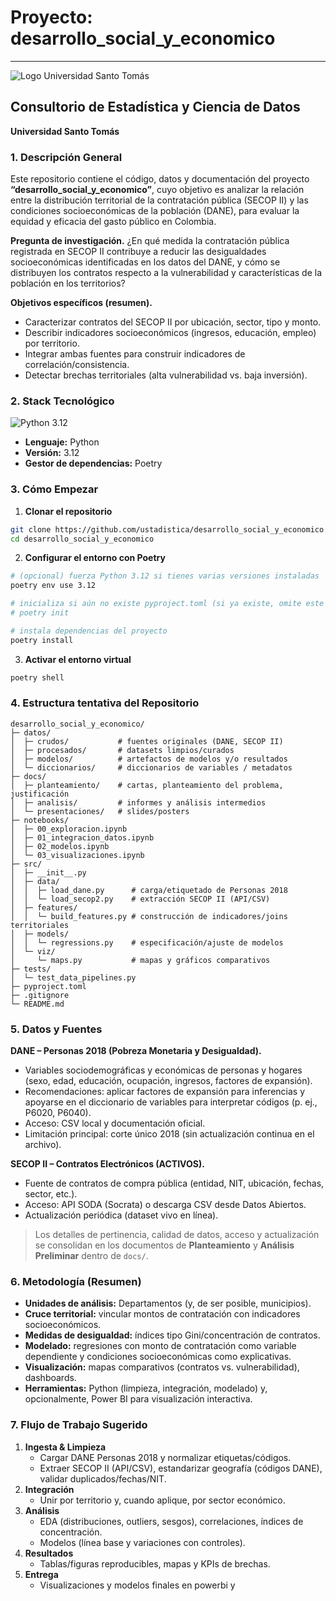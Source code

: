 # Proyecto: desarrollo_social_y_economico
---
![Logo Universidad Santo Tomás](https://usantotomas.edu.co/hs-fs/hubfs/social-suggested-images/usantotomas.edu.cohs-fshubfsLogo%20Santoto%20-%20SP%20Bogota%20Horizontal%20blanco-2.png)

## Consultorio de Estadística y Ciencia de Datos  
**Universidad Santo Tomás**

### 1. Descripción General
Este repositorio contiene el código, datos y documentación del proyecto **“desarrollo_social_y_economico”**, cuyo objetivo es analizar la relación entre la distribución territorial de la contratación pública (SECOP II) y las condiciones socioeconómicas de la población (DANE), para evaluar la equidad y eficacia del gasto público en Colombia.

**Pregunta de investigación.** ¿En qué medida la contratación pública registrada en SECOP II contribuye a reducir las desigualdades socioeconómicas identificadas en los datos del DANE, y cómo se distribuyen los contratos respecto a la vulnerabilidad y características de la población en los territorios?

**Objetivos específicos (resumen).**
- Caracterizar contratos del SECOP II por ubicación, sector, tipo y monto.  
- Describir indicadores socioeconómicos (ingresos, educación, empleo) por territorio.  
- Integrar ambas fuentes para construir indicadores de correlación/consistencia.  
- Detectar brechas territoriales (alta vulnerabilidad vs. baja inversión).

### 2. Stack Tecnológico
![Python 3.12](https://img.shields.io/badge/python-3.12-blue.svg)
- **Lenguaje:** Python  
- **Versión:** 3.12  
- **Gestor de dependencias:** Poetry

### 3. Cómo Empezar

1) **Clonar el repositorio**
```bash
git clone https://github.com/ustadistica/desarrollo_social_y_economico.git
cd desarrollo_social_y_economico
```

2) **Configurar el entorno con Poetry**
```bash
# (opcional) fuerza Python 3.12 si tienes varias versiones instaladas
poetry env use 3.12

# inicializa si aún no existe pyproject.toml (si ya existe, omite este paso)
# poetry init

# instala dependencias del proyecto
poetry install
```

3) **Activar el entorno virtual**
```bash
poetry shell
```


### 4. Estructura tentativa del Repositorio
```
desarrollo_social_y_economico/
├─ datos/
│  ├─ crudos/           # fuentes originales (DANE, SECOP II)
│  ├─ procesados/       # datasets limpios/curados
│  ├─ modelos/          # artefactos de modelos y/o resultados
│  └─ diccionarios/     # diccionarios de variables / metadatos
├─ docs/
│  ├─ planteamiento/    # cartas, planteamiento del problema, justificación
│  ├─ analisis/         # informes y análisis intermedios
│  └─ presentaciones/   # slides/posters
├─ notebooks/
│  ├─ 00_exploracion.ipynb
│  ├─ 01_integracion_datos.ipynb
│  ├─ 02_modelos.ipynb
│  └─ 03_visualizaciones.ipynb
├─ src/
│  ├─ __init__.py
│  ├─ data/
│  │  ├─ load_dane.py      # carga/etiquetado de Personas 2018
│  │  └─ load_secop2.py    # extracción SECOP II (API/CSV)
│  ├─ features/
│  │  └─ build_features.py # construcción de indicadores/joins territoriales
│  ├─ models/
│  │  └─ regressions.py    # especificación/ajuste de modelos
│  └─ viz/
│     └─ maps.py           # mapas y gráficos comparativos
├─ tests/
│  └─ test_data_pipelines.py
├─ pyproject.toml
├─ .gitignore
└─ README.md
```

### 5. Datos y Fuentes

**DANE – Personas 2018 (Pobreza Monetaria y Desigualdad).**  
- Variables sociodemográficas y económicas de personas y hogares (sexo, edad, educación, ocupación, ingresos, factores de expansión).  
- Recomendaciones: aplicar factores de expansión para inferencias y apoyarse en el diccionario de variables para interpretar códigos (p. ej., P6020, P6040).  
- Acceso: CSV local y documentación oficial.  
- Limitación principal: corte único 2018 (sin actualización continua en el archivo).  

**SECOP II – Contratos Electrónicos (ACTIVOS).**  
- Fuente de contratos de compra pública (entidad, NIT, ubicación, fechas, sector, etc.).  
- Acceso: API SODA (Socrata) o descarga CSV desde Datos Abiertos.  
- Actualización periódica (dataset vivo en línea).  

> Los detalles de pertinencia, calidad de datos, acceso y actualización se consolidan en los documentos de **Planteamiento** y **Análisis Preliminar** dentro de `docs/`.  

### 6. Metodología (Resumen)
- **Unidades de análisis:** Departamentos (y, de ser posible, municipios).  
- **Cruce territorial:** vincular montos de contratación con indicadores socioeconómicos.  
- **Medidas de desigualdad:** índices tipo Gini/concentración de contratos.  
- **Modelado:** regresiones con monto de contratación como variable dependiente y condiciones socioeconómicas como explicativas.  
- **Visualización:** mapas comparativos (contratos vs. vulnerabilidad), dashboards.  
- **Herramientas:** Python (limpieza, integración, modelado) y, opcionalmente, Power BI para visualización interactiva.

### 7. Flujo de Trabajo Sugerido
1. **Ingesta & Limpieza**  
   - Cargar DANE Personas 2018 y normalizar etiquetas/códigos.  
   - Extraer SECOP II (API/CSV), estandarizar geografía (códigos DANE), validar duplicados/fechas/NIT.  
2. **Integración**  
   - Unir por territorio y, cuando aplique, por sector económico.  
3. **Análisis**  
   - EDA (distribuciones, outliers, sesgos), correlaciones, índices de concentración.  
   - Modelos (línea base y variaciones con controles).  
4. **Resultados**  
   - Tablas/figuras reproducibles, mapas y KPIs de brechas.  
5. **Entrega**  
   - Visualizaciones y modelos finales  en powerbi y 

